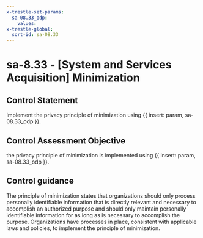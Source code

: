 ```yaml
---
x-trestle-set-params:
  sa-08.33_odp:
    values:
x-trestle-global:
  sort-id: sa-08.33
---
```


# sa-8.33 - \[System and Services Acquisition\] Minimization

## Control Statement

Implement the privacy principle of minimization using {{ insert: param, sa-08.33_odp }}.

## Control Assessment Objective

the privacy principle of minimization is implemented using {{ insert: param, sa-08.33_odp }}.

## Control guidance

The principle of minimization states that organizations should only process personally identifiable information that is directly relevant and necessary to accomplish an authorized purpose and should only maintain personally identifiable information for as long as is necessary to accomplish the purpose. Organizations have processes in place, consistent with applicable laws and policies, to implement the principle of minimization.
